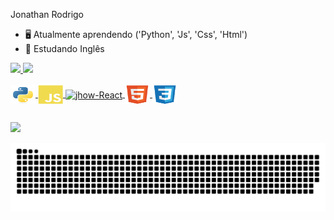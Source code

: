 Jonathan Rodrigo

- 🖥️ Atualmente aprendendo ('Python', 'Js', 'Css', 'Html')
- 🚀 Estudando Inglês 

<div>
  <a href="https://github.com/jhowf">
  <img height="140em" src="https://github-readme-stats.vercel.app/api?username=jhowf&show_icons=true&theme=dark&include_all_commits=true&count_private=true"/>
  <img height="140em" src="https://github-readme-stats.vercel.app/api/top-langs/?username=jhowf&layout=compact&langs_count=7&theme=dark"/>
</div>
  
<div style="display: inline_block"><br>
  <img align="center" alt="jhow-Python" height="30" width="40" src="https://raw.githubusercontent.com/devicons/devicon/master/icons/python/python-original.svg">
  <img align="center" alt="jhow-Js" height="30" width="40" src="https://raw.githubusercontent.com/devicons/devicon/master/icons/javascript/javascript-plain.svg">
  <img align="center" alt="jhow-React" height="30" width="40" src="https://cdn.jsdelivr.net/gh/devicons/devicon/icons/jupyter/jupyter-original-wordmark.svg">
  <img align="center" alt="jhow-HTML" height="30" width="40" src="https://raw.githubusercontent.com/devicons/devicon/master/icons/html5/html5-original.svg">
  <img align="center" alt="jhow-CSS" height="30" width="40" src="https://raw.githubusercontent.com/devicons/devicon/master/icons/css3/css3-original.svg">
 
</div>
  
  ##
  
<div>
  
  <a href="https://www.linkedin.com/in/seu link" target="_blank"><img src="https://img.shields.io/badge/-LinkedIn-%230077B5?style=for-the-badge&logo=linkedin&logoColor=white" target="_blank"></a>
 
  ![Snake animation](https://github.com/jhowf/jhowf/blob/output/github-contribution-grid-snake.svg)
 
</div>

